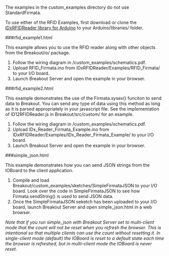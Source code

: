 The examples in the custom_examples directory do not use StandardFirmata.

To use either of the RFID Examples, first download or clone the [IDxRFIDReader library for Arduino](https://github.com/soundanalogous/IDxRFIDReader) to your Arduino/libraries/ folder.

###rfid_example1.html

This example allows you to use the RFID reader along with other objects from the 
Breakout/io/ package.

1. Follow the wiring diagram in /custom_examples/schematics.pdf.
2. Upload RFID_Firmata.ino from IDxRFIDReader/Examples/RFID_Firmata/ to your 
I/O board.
3. Launch Breakout Server and open the example in your browser.

###rfid_example2.html

This example demonstrates the use of the Firmata.sysex() funciton to send data 
to Breakout. You can send any type of data using this method as long as it is 
parsed appropriately in your javascript file. See the implementation of 
ID12RFIDReader.js in Breakout/src/custom/ for an example.

1. Follow the wiring diagram in /custom_examples/schematics.pdf.
2. Upload IDx_Reader_Firmata_Example.ino from 
IDxRFIDReader/Examples/IDx_Reader_Firmata_Example/ to your I/O board. 
3. Launch Breakout Server and open the example in your browser.

###simple_json.html

This example demonstrates how you can send JSON strings from the IOBoard to the
client application.

1. Compile and load Breakout/custom_examples/sketches/SimpleFirmataJSON to your 
I/O board. Look over the code in SimpleFirmataJSON to see how Firmata.sendString() 
is used to send JSON data.
2. Once the SimpleFirmataJSON seketch has been uploaded to your I/O board, launch 
Breakout Server and open simple_json.html in a web browser.

*Note that if you run simple_json with Breakout Server set to multi-client mode
that the count will not be reset when you refresh the browser. This is
intentional so that multiple clients can use the count without resetting it. In 
single-client mode (default) the IOBoard is reset to a default state each time
the browser is refreshed, but in multi-client mode the IOBoard is never reset.*